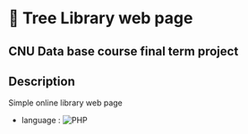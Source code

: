 # :book: Tree Library web page

## CNU Data base course final term project

## Description
Simple online library web page
- language : ![PHP](https://img.shields.io/badge/php-%23777BB4.svg?style=for-the-badge&logo=php&logoColor=white)

